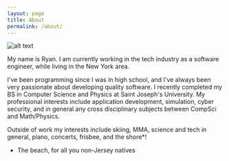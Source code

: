 ```yaml
---
layout: page
title: About
permalink: /about/
---
```


![alt text](/images/about/ProPic.png "Logo Title Text 1")

My name is Ryan. I am currently working in the tech industry as a software engineer, while living in the New York area.

I've been programming since I was in high school, and I've always been very passionate about developing quality software. I recently completed my BS in Computer Science and Physics at Saint Joseph's University. My professional interests include application development, simulation, cyber security, and in general any cross disciplinary subjects between CompSci and Math/Physics.

Outside of work my interests include skiing, MMA, science and tech in general, piano, concerts, frisbee, and the shore*!

* The beach, for all you non-Jersey natives
